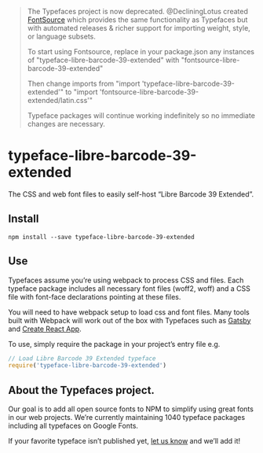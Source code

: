 >The Typefaces project is now deprecated. @DecliningLotus created
[FontSource](https://github.com/fontsource/fontsource) which provides the
same functionality as Typefaces but with automated releases & richer
support for importing weight, style, or language subsets.
>
>To start using Fontsource, replace in your package.json any instances of
"typeface-libre-barcode-39-extended" with "fontsource-libre-barcode-39-extended"
>
> Then change imports from "import 'typeface-libre-barcode-39-extended'" to "import 'fontsource-libre-barcode-39-extended/latin.css'"
>
>Typeface packages will continue working indefinitely so no immediate
>changes are necessary.

# typeface-libre-barcode-39-extended

The CSS and web font files to easily self-host “Libre Barcode 39 Extended”.

## Install

`npm install --save typeface-libre-barcode-39-extended`

## Use

Typefaces assume you’re using webpack to process CSS and files. Each typeface
package includes all necessary font files (woff2, woff) and a CSS file with
font-face declarations pointing at these files.

You will need to have webpack setup to load css and font files. Many tools built
with Webpack will work out of the box with Typefaces such as [Gatsby](https://github.com/gatsbyjs/gatsby)
and [Create React App](https://github.com/facebookincubator/create-react-app).

To use, simply require the package in your project’s entry file e.g.

```javascript
// Load Libre Barcode 39 Extended typeface
require('typeface-libre-barcode-39-extended')
```

## About the Typefaces project.

Our goal is to add all open source fonts to NPM to simplify using great fonts in
our web projects. We’re currently maintaining 1040 typeface packages
including all typefaces on Google Fonts.

If your favorite typeface isn’t published yet, [let us know](https://github.com/KyleAMathews/typefaces)
and we’ll add it!
